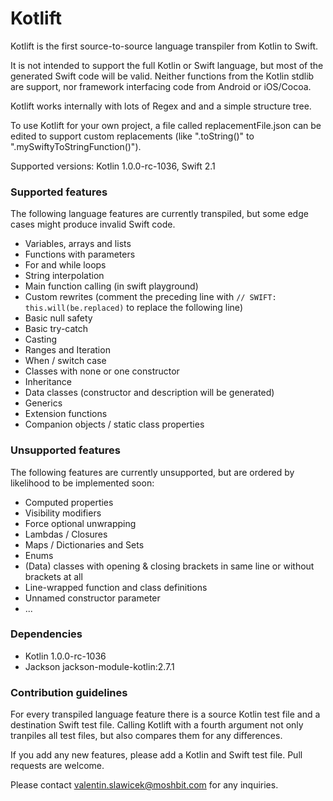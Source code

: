 # Kotlift #

Kotlift is the first source-to-source language transpiler from Kotlin to Swift.

It is not intended to support the full Kotlin or Swift language, but most of the generated Swift code will be valid. Neither functions from the Kotlin stdlib are support, nor framework interfacing code from Android or iOS/Cocoa.

Kotlift works internally with lots of Regex and and a simple structure tree.

To use Kotlift for your own project, a file called replacementFile.json can be edited to support custom replacements (like ".toString()" to ".mySwiftyToStringFunction()").

Supported versions: Kotlin 1.0.0-rc-1036, Swift 2.1

### Supported features ###

The following language features are currently transpiled, but some edge cases might produce invalid Swift code.

* Variables, arrays and lists
* Functions with parameters
* For and while loops
* String interpolation
* Main function calling (in swift playground)
* Custom rewrites (comment the preceding line with `// SWIFT: this.will(be.replaced)` to replace the following line)
* Basic null safety
* Basic try-catch
* Casting
* Ranges and Iteration
* When / switch case
* Classes with none or one constructor
* Inheritance
* Data classes (constructor and description will be generated)
* Generics
* Extension functions
* Companion objects / static class properties

### Unsupported features ###

The following features are currently unsupported, but are ordered by likelihood to be implemented soon:

* Computed properties
* Visibility modifiers
* Force optional unwrapping
* Lambdas / Closures
* Maps / Dictionaries and Sets
* Enums
* (Data) classes with opening & closing brackets in same line or without brackets at all
* Line-wrapped function and class definitions
* Unnamed constructor parameter
* ...

### Dependencies ###

* Kotlin 1.0.0-rc-1036
* Jackson jackson-module-kotlin:2.7.1

### Contribution guidelines ###

For every transpiled language feature there is a source Kotlin test file and a destination Swift test file. Calling Kotlift with a fourth argument not only tranpiles all test files, but also compares them for any differences. 

If you add any new features, please add a Kotlin and Swift test file. Pull requests are welcome.

Please contact valentin.slawicek@moshbit.com for any inquiries.